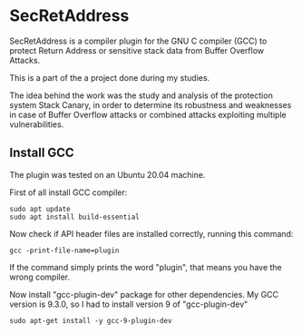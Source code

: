 # SecRetAddress
SecRetAddress is a compiler plugin for the GNU C compiler (GCC) to protect Return Address or sensitive stack data from Buffer Overflow Attacks.

This is a part of the a project done during my studies.

The idea behind the work was the study and analysis of the protection system Stack Canary, in order to determine its robustness and weaknesses in case of Buffer Overflow attacks or combined attacks exploiting multiple vulnerabilities.




## Install GCC

The plugin was tested on an Ubuntu 20.04 machine.

First of all install GCC compiler:

``` 
sudo apt update
sudo apt install build-essential
```
Now check if API header files are installed correctly, running this command:
```
gcc -print-file-name=plugin
```
If the command simply prints the word "plugin", that means you have the wrong compiler.

Now install "gcc-plugin-dev" package for other dependencies.
My GCC version is 9.3.0, so I had to install version 9 of "gcc-plugin-dev"

```
sudo apt-get install -y gcc-9-plugin-dev
```

